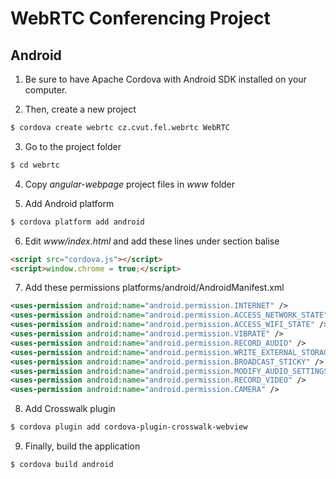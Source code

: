 WebRTC Conferencing Project
=========================

Android
-----------

1. Be sure to have Apache Cordova with Android SDK installed on your computer.

2. Then, create a new project

  ```bash
  $ cordova create webrtc cz.cvut.fel.webrtc WebRTC
  ```

3. Go to the project folder

  ```bash
  $ cd webrtc
  ```

4. Copy *angular-webpage* project files in *www* folder

5. Add Android platform

  ```bash
  $ cordova platform add android
  ```

6. Edit *www/index.html* and add these lines under section balise

  ```html
  <script src="cordova.js"></script>
  <script>window.chrome = true;</script>
  ```

7. Add these permissions platforms/android/AndroidManifest.xml

  ```xml
  <uses-permission android:name="android.permission.INTERNET" />
  <uses-permission android:name="android.permission.ACCESS_NETWORK_STATE" />
  <uses-permission android:name="android.permission.ACCESS_WIFI_STATE" />
  <uses-permission android:name="android.permission.VIBRATE" />
  <uses-permission android:name="android.permission.RECORD_AUDIO" />
  <uses-permission android:name="android.permission.WRITE_EXTERNAL_STORAGE" />
  <uses-permission android:name="android.permission.BROADCAST_STICKY" />
  <uses-permission android:name="android.permission.MODIFY_AUDIO_SETTINGS" />
  <uses-permission android:name="android.permission.RECORD_VIDEO" />
  <uses-permission android:name="android.permission.CAMERA" />
  ```

8. Add Crosswalk plugin

  ```bash
  $ cordova plugin add cordova-plugin-crosswalk-webview
  ```

9. Finally, build the application

  ```bash
  $ cordova build android
  ```
